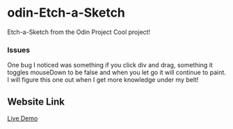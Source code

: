 # odin-Etch-a-Sketch
Etch-a-Sketch from the Odin Project
Cool project!
### Issues
One bug I noticed was something if you click div and drag, something it toggles mouseDown to be false and when you let go it will continue to paint. 
I will figure this one out when I get more knowledge under my belt!
## Website Link
[Live Demo](https://frostandice.github.io/odin-Etch-a-Sketch/)
